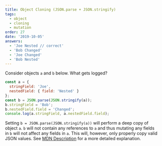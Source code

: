 ```yaml
---
title: Object Cloning (JSON.parse + JSON.stringify)
tags:
  - object
  - cloning
  - mutation
order: 27
date: '2019-10-05'
answers:
  - 'Joe Nested // correct'
  - 'Bob Changed'
  - 'Joe Changed'
  - 'Bob Nested'
---
```


Consider objects `a` and `b` below. What gets logged?

```javascript
const a = {
  stringField: 'Joe',
  nestedField: { field: 'Nested' }
};
const b = JSON.parse(JSON.stringify(a));
b.stringField = 'Bob';
b.nestedField.field = 'Changed';
console.log(a.stringField, a.nestedField.field);
```

<!-- explanation -->

Setting `b = JSON.parse(JSON.stringify(a))` will perform a deep copy of object `a`. `b` will not contain any references to `a` and thus mutating any fields in `b` will not affect any fields in `a`. This will, however, only properly copy valid JSON values. See [MDN Description](https://developer.mozilla.org/en-US/docs/Web/JavaScript/Reference/Global_Objects/JSON/stringify#Description) for a more detailed explanation.
